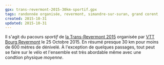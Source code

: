 ```yaml
---
gpx: trans-revermont-2015-30km-sportif.gpx
tags: randonnée organisée, revermont, simandre-sur-suran, grand corent, ramasse, villereversure, cormorand, valuisant
created: 2015-10-31
updated: 2015-10-31
---
```


Il s'agit du pacours *sportif* de [la Trans-Revermont
2015](/posts:trans-revermont-vtt-2015/) organisée par [VTT Bourg
Revermont](http://vtt-bourg-revermont.fr/) le 25 Octobre 2015. En résumé
presque 30&nbsp;km pour moins de 600 mètres de dénivelé. À l'exception de
quelques passages, tout peut se faire sur le vélo et l'ensemble est très
abordable même avec une condtion physique *moyenne*.
